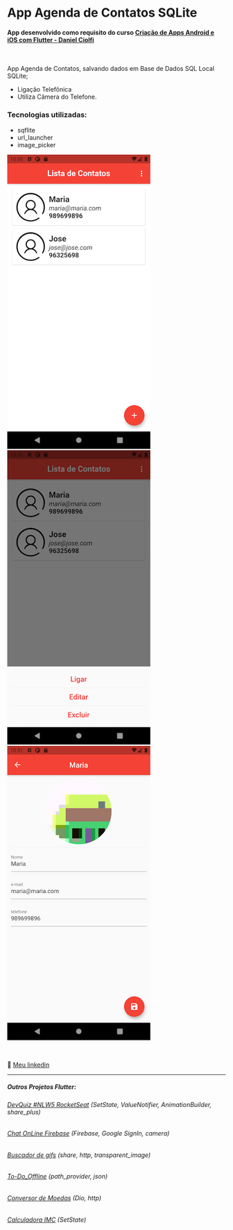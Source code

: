 # App Agenda de Contatos SQLite
#### App desenvolvido como requisito do curso [Criação de Apps Android e iOS com Flutter - Daniel Ciolfi](https://www.udemy.com/course/curso-completo-flutter-app-android-ios/)

<br>

App Agenda de Contatos, salvando dados em Base de Dados SQL Local SQLite;
- Ligação Telefônica
- Utiliza Câmera do Telefone.

### Tecnologias utilizadas:

- sqflite
- url_launcher
- image_picker

![screen](/imgs/screen01.png) ![screen](/imgs/screen02.png) ![screen](/imgs/screen03.png)

<br>

💬 [Meu linkedin](https://www.linkedin.com/in/isaias-gon%C3%A7alves-igs/)

<hr>

##### Outros Projetos Flutter:
###### [DevQuiz #NLW5 RocketSeat](https://github.com/IsaBass/nlw5_devquiz) (SetState, ValueNotifier, AnimationBuilder, share_plus)
###### [Chat OnLine Firebase](https://github.com/IsaBass/chat_firebase)  (Firebase, Google SignIn, camera)
###### [Buscador de gifs](https://github.com/IsaBass/buscador_gifs) (share, http, transparent_image)
###### [To-Do_Offline](https://github.com/IsaBass/todo_offline) (path_provider, json)
###### [Conversor de Moedas](https://github.com/IsaBass/conversor_moedas) (Dio, http)
###### [Calculadora IMC](https://github.com/IsaBass/calcIMC) (SetState)





<!--
## Meus Projetos Flutter:
#### [DevQuiz #NLW5 RocketSeat](https://github.com/IsaBass/nlw5_devquiz)
- projeto da 5ª NLW , trilha Flutter
- SetState, ValueNotifier, AnimationBuilder, shared_plus
<!--
#### [Calculadora IMC](https://github.com/IsaBass/calcIMC)
- projeto inicial de aprendizado
- SetState
-->

